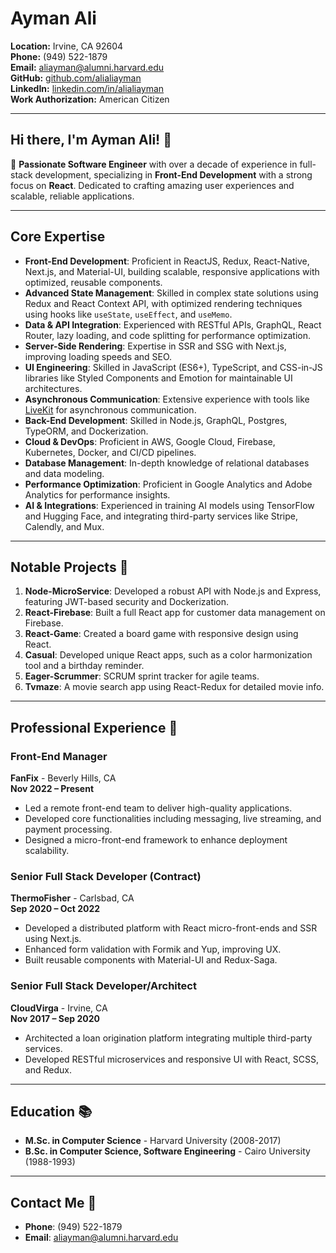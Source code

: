 # Ayman Ali

**Location:** Irvine, CA 92604  
**Phone:** (949) 522-1879  
**Email:** aliayman@alumni.harvard.edu  
**GitHub:** [github.com/alialiayman](https://github.com/alialiayman)  
**LinkedIn:** [linkedin.com/in/alialiayman](https://linkedin.com/in/alialiayman)  
**Work Authorization:** American Citizen  

---

## Hi there, I'm Ayman Ali! 👋

🚀 **Passionate Software Engineer** with over a decade of experience in full-stack development, specializing in **Front-End Development** with a strong focus on **React**. Dedicated to crafting amazing user experiences and scalable, reliable applications.

---

## Core Expertise

- **Front-End Development**: Proficient in ReactJS, Redux, React-Native, Next.js, and Material-UI, building scalable, responsive applications with optimized, reusable components.
- **Advanced State Management**: Skilled in complex state solutions using Redux and React Context API, with optimized rendering techniques using hooks like `useState`, `useEffect`, and `useMemo`.
- **Data & API Integration**: Experienced with RESTful APIs, GraphQL, React Router, lazy loading, and code splitting for performance optimization.
- **Server-Side Rendering**: Expertise in SSR and SSG with Next.js, improving loading speeds and SEO.
- **UI Engineering**: Skilled in JavaScript (ES6+), TypeScript, and CSS-in-JS libraries like Styled Components and Emotion for maintainable UI architectures.
- **Asynchronous Communication**: Extensive experience with tools like [LiveKit](https://livekit.io/) for asynchronous communication.
- **Back-End Development**: Skilled in Node.js, GraphQL, Postgres, TypeORM, and Dockerization.
- **Cloud & DevOps**: Proficient in AWS, Google Cloud, Firebase, Kubernetes, Docker, and CI/CD pipelines.
- **Database Management**: In-depth knowledge of relational databases and data modeling.
- **Performance Optimization**: Proficient in Google Analytics and Adobe Analytics for performance insights.
- **AI & Integrations**: Experienced in training AI models using TensorFlow and Hugging Face, and integrating third-party services like Stripe, Calendly, and Mux.

---

## Notable Projects 📌

1. **Node-MicroService**: Developed a robust API with Node.js and Express, featuring JWT-based security and Dockerization.
2. **React-Firebase**: Built a full React app for customer data management on Firebase.
3. **React-Game**: Created a board game with responsive design using React.
4. **Casual**: Developed unique React apps, such as a color harmonization tool and a birthday reminder.
5. **Eager-Scrummer**: SCRUM sprint tracker for agile teams.
6. **Tvmaze**: A movie search app using React-Redux for detailed movie info.

---

## Professional Experience 🚀

### Front-End Manager
**FanFix** - Beverly Hills, CA  
**Nov 2022 – Present**

- Led a remote front-end team to deliver high-quality applications.
- Developed core functionalities including messaging, live streaming, and payment processing.
- Designed a micro-front-end framework to enhance deployment scalability.

### Senior Full Stack Developer (Contract)
**ThermoFisher** - Carlsbad, CA  
**Sep 2020 – Oct 2022**

- Developed a distributed platform with React micro-front-ends and SSR using Next.js.
- Enhanced form validation with Formik and Yup, improving UX.
- Built reusable components with Material-UI and Redux-Saga.

### Senior Full Stack Developer/Architect
**CloudVirga** - Irvine, CA  
**Nov 2017 – Sep 2020**

- Architected a loan origination platform integrating multiple third-party services.
- Developed RESTful microservices and responsive UI with React, SCSS, and Redux.

---

## Education 📚

- **M.Sc. in Computer Science** - Harvard University (2008-2017)
- **B.Sc. in Computer Science, Software Engineering** - Cairo University (1988-1993)

---

## Contact Me 📱

- **Phone**: (949) 522-1879
- **Email**: aliayman@alumni.harvard.edu
